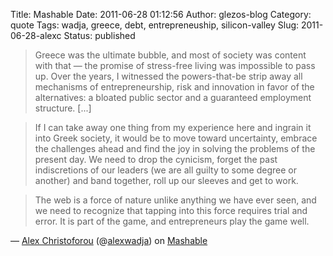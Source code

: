 Title: Mashable
Date: 2011-06-28 01:12:56
Author: glezos-blog
Category: quote
Tags: wadja, greece, debt, entrepreneuship, silicon-valley
Slug: 2011-06-28-alexc
Status: published

> Greece was the ultimate bubble, and most of society was content with that — the promise of stress-free living was impossible to pass up. Over the years, I witnessed the powers-that-be strip away all mechanisms of entrepreneurship, risk and innovation in favor of the alternatives: a bloated public sector and a guaranteed employment structure. [...]

> If I can take away one thing from my experience here and ingrain it into Greek society, it would be to move toward uncertainty, embrace the challenges ahead and find the joy in solving the problems of the present day. We need to drop the cynicism, forget the past indiscretions of our leaders (we are all guilty to some degree or another) and band together, roll up our sleeves and get to work.

> The web is a force of nature unlike anything we have ever seen, and we need to recognize that tapping into this force requires trial and error. It is part of the game, and entrepreneurs play the game well.

&mdash; [Alex Christoforou](http://mashable.com/2011/06/27/greece-silicon-valley-entrepreneurship/#comments) (@[alexwadja](http://twitter.com/#!/alexwadja)) on [Mashable](http://mashable.com/2011/06/27/greece-silicon-valley-entrepreneurship/#comments)
